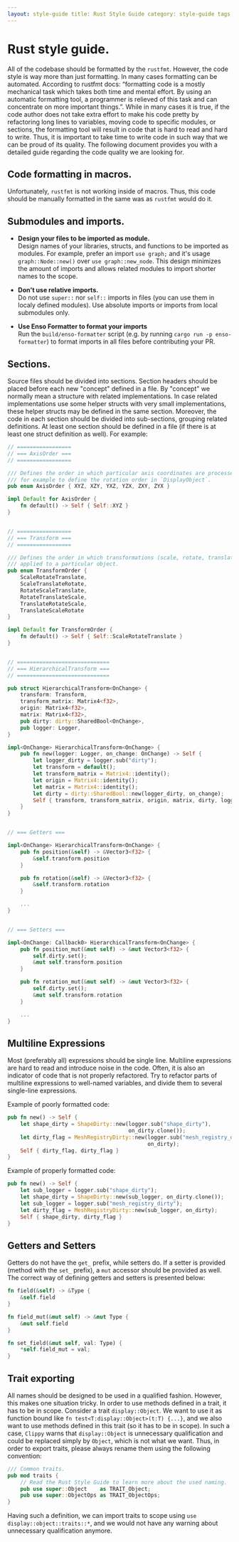 ```yaml
---
layout: style-guide title: Rust Style Guide category: style-guide tags: [style-guide,contributing]
---
```


# Rust style guide.

All of the codebase should be formatted by the `rustfmt`. However, the code
style is way more than just formatting. In many cases formatting can be
automated. According to rustfmt docs: “formatting code is a mostly mechanical
task which takes both time and mental effort. By using an automatic formatting
tool, a programmer is relieved of this task and can concentrate on more
important things.”. While in many cases it is true, if the code author does not
take extra effort to make his code pretty by refactoring long lines to
variables, moving code to specific modules, or sections, the formatting tool
will result in code that is hard to read and hard to write. Thus, it is
important to take time to write code in such way that we can be proud of its
quality. The following document provides you with a detailed guide regarding the
code quality we are looking for.

## Code formatting in macros.

Unfortunately, `rustfmt` is not working inside of macros. Thus, this code should
be manually formatted in the same was as `rustfmt` would do it.

## Submodules and imports.

- **Design your files to be imported as module.**  
  Design names of your libraries, structs, and functions to be imported as
  modules. For example, prefer an import `use graph;` and it's usage
  `graph::Node::new()` over `use graph::new_node`. This design minimizes the
  amount of imports and allows related modules to import shorter names to the
  scope.

- **Don't use relative imports.**  
  Do not use `super::` nor `self::` imports in files (you can use them in localy
  defined modules). Use absolute imports or imports from local submodules only.

- **Use Enso Formatter to format your imports**  
  Run the `build/enso-formatter` script (e.g. by running
  `cargo run -p enso-formatter`) to format imports in all files before
  contributing your PR.

## Sections.

Source files should be divided into sections. Section headers should be placed
before each new "concept" defined in a file. By "concept" we normally mean a
structure with related implementations. In case related implementations use some
helper structs with very small implementations, these helper structs may be
defined in the same section. Moreover, the code in each section should be
divided into sub-sections, grouping related definitions. At least one section
should be defined in a file (if there is at least one struct definition as
well). For example:

```rust
// =================
// === AxisOrder ===
// =================

/// Defines the order in which particular axis coordinates are processed. Used
/// for example to define the rotation order in `DisplayObject`.
pub enum AxisOrder { XYZ, XZY, YXZ, YZX, ZXY, ZYX }

impl Default for AxisOrder {
    fn default() -> Self { Self::XYZ }
}


// =================
// === Transform ===
// =================

/// Defines the order in which transformations (scale, rotate, translate) are
/// applied to a particular object.
pub enum TransformOrder {
    ScaleRotateTranslate,
    ScaleTranslateRotate,
    RotateScaleTranslate,
    RotateTranslateScale,
    TranslateRotateScale,
    TranslateScaleRotate
}

impl Default for TransformOrder {
    fn default() -> Self { Self::ScaleRotateTranslate }
}


// =============================
// === HierarchicalTransform ===
// =============================

pub struct HierarchicalTransform<OnChange> {
    transform: Transform,
    transform_matrix: Matrix4<f32>,
    origin: Matrix4<f32>,
    matrix: Matrix4<f32>,
    pub dirty: dirty::SharedBool<OnChange>,
    pub logger: Logger,
}

impl<OnChange> HierarchicalTransform<OnChange> {
    pub fn new(logger: Logger, on_change: OnChange) -> Self {
        let logger_dirty = logger.sub("dirty");
        let transform = default();
        let transform_matrix = Matrix4::identity();
        let origin = Matrix4::identity();
        let matrix = Matrix4::identity();
        let dirty = dirty::SharedBool::new(logger_dirty, on_change);
        Self { transform, transform_matrix, origin, matrix, dirty, logger }
    }
}


// === Getters ===

impl<OnChange> HierarchicalTransform<OnChange> {
    pub fn position(&self) -> &Vector3<f32> {
        &self.transform.position
    }

    pub fn rotation(&self) -> &Vector3<f32> {
        &self.transform.rotation
    }

    ...
}


// === Setters ===

impl<OnChange: Callback0> HierarchicalTransform<OnChange> {
    pub fn position_mut(&mut self) -> &mut Vector3<f32> {
        self.dirty.set();
        &mut self.transform.position
    }

    pub fn rotation_mut(&mut self) -> &mut Vector3<f32> {
        self.dirty.set();
        &mut self.transform.rotation
    }

    ...
}
```

## Multiline Expressions

Most (preferably all) expressions should be single line. Multiline expressions
are hard to read and introduce noise in the code. Often, it is also an indicator
of code that is not properly refactored. Try to refactor parts of multiline
expressions to well-named variables, and divide them to several single-line
expressions.

Example of poorly formatted code:

```rust
pub fn new() -> Self {
    let shape_dirty = ShapeDirty::new(logger.sub("shape_dirty"),
                                      on_dirty.clone());
    let dirty_flag = MeshRegistryDirty::new(logger.sub("mesh_registry_dirty"),
                                            on_dirty);
    Self { dirty_flag, dirty_flag }
}
```

Example of properly formatted code:

```rust
pub fn new() -> Self {
    let sub_logger = logger.sub("shape_dirty");
    let shape_dirty = ShapeDirty::new(sub_logger, on_dirty.clone());
    let sub_logger = logger.sub("mesh_registry_dirty");
    let dirty_flag = MeshRegistryDirty::new(sub_logger, on_dirty);
    Self { shape_dirty, dirty_flag }
}
```

## Getters and Setters

Getters do not have the `get_` prefix, while setters do. If a setter is provided
(method with the `set_` prefix), a `mut` accessor should be provided as well.
The correct way of defining getters and setters is presented below:

```rust
fn field(&self) -> &Type {
    &self.field
}

fn field_mut(&mut self) -> &mut Type {
    &mut self.field
}

fn set_field(&mut self, val: Type) {
    *self.field_mut = val;
}
```

## Trait exporting

All names should be designed to be used in a qualified fashion. However, this
makes one situation tricky. In order to use methods defined in a trait, it has
to be in scope. Consider a trait `display::Object`. We want to use it as
function bound like `fn test<T:display::Object>(t:T) {...}`, and we also want to
use methods defined in this trait (so it has to be in scope). In such a case,
`Clippy` warns that `display::Object` is unnecessary qualification and could be
replaced simply by `Object`, which is not what we want. Thus, in order to export
traits, please always rename them using the following convention:

```rust
/// Common traits.
pub mod traits {
    // Read the Rust Style Guide to learn more about the used naming.
    pub use super::Object    as TRAIT_Object;
    pub use super::ObjectOps as TRAIT_ObjectOps;
}
```

Having such a definition, we can import traits to scope using
`use display::object::traits::*`, and we would not have any warning about
unnecessary qualification anymore.
